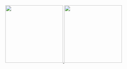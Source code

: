<div>
<a href="https://github.com/kauenoites">
<img loading="lazy" height="180em" src="https://github-readme-stats.vercel.app/api/top-langs/?username=kauenoites&layout=compact&langs_count=7&theme=dracula"/>
<img loading="lazy" height="180em" src="https://github-readme-stats.vercel.app/api?username=kauenoites-aqui&show_icons=true&theme=dracula&include_all_commits=true&count_private=true"/>
</div>
